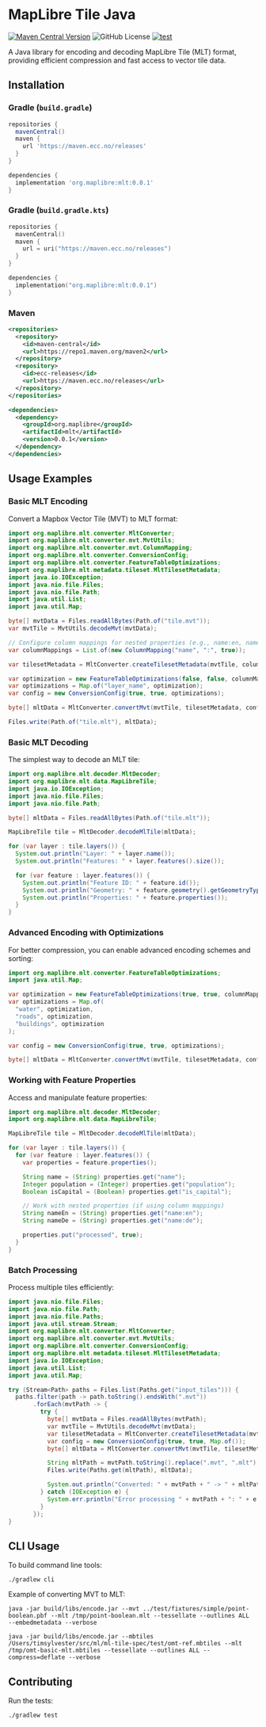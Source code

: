 # MapLibre Tile Java

[![Maven Central Version](https://img.shields.io/maven-central/v/org.maplibre/mlt)](https://central.sonatype.com/artifact/org.maplibre/mlt) ![GitHub License](https://img.shields.io/github/license/maplibre/maplibre-tile-spec) [![test](https://github.com/maplibre/maplibre-tile-spec/actions/workflows/test.yml/badge.svg)](https://github.com/maplibre/maplibre-tile-spec/actions/workflows/test.yml)

A Java library for encoding and decoding MapLibre Tile (MLT) format, providing efficient compression and fast access to vector tile data.

## Installation

### Gradle (`build.gradle`)

```gradle
repositories {
  mavenCentral()
  maven {
    url 'https://maven.ecc.no/releases'
  }
}

dependencies {
  implementation 'org.maplibre:mlt:0.0.1'
}
```

### Gradle (`build.gradle.kts`)

```kotlin
repositories {
  mavenCentral()
  maven {
    url = uri("https://maven.ecc.no/releases")
  }
}

dependencies {
  implementation("org.maplibre:mlt:0.0.1")
}
```

### Maven

```xml
<repositories>
  <repository>
    <id>maven-central</id>
    <url>https://repo1.maven.org/maven2</url>
  </repository>
  <repository>
    <id>ecc-releases</id>
    <url>https://maven.ecc.no/releases</url>
  </repository>
</repositories>

<dependencies>
  <dependency>
    <groupId>org.maplibre</groupId>
    <artifactId>mlt</artifactId>
    <version>0.0.1</version>
  </dependency>
</dependencies>
```

## Usage Examples

### Basic MLT Encoding

Convert a Mapbox Vector Tile (MVT) to MLT format:

```java
import org.maplibre.mlt.converter.MltConverter;
import org.maplibre.mlt.converter.mvt.MvtUtils;
import org.maplibre.mlt.converter.mvt.ColumnMapping;
import org.maplibre.mlt.converter.ConversionConfig;
import org.maplibre.mlt.converter.FeatureTableOptimizations;
import org.maplibre.mlt.metadata.tileset.MltTilesetMetadata;
import java.io.IOException;
import java.nio.file.Files;
import java.nio.file.Path;
import java.util.List;
import java.util.Map;

byte[] mvtData = Files.readAllBytes(Path.of("tile.mvt"));
var mvtTile = MvtUtils.decodeMvt(mvtData);

// Configure column mappings for nested properties (e.g., name:en, name:de)
var columnMappings = List.of(new ColumnMapping("name", ":", true));

var tilesetMetadata = MltConverter.createTilesetMetadata(mvtTile, columnMappings, true);

var optimization = new FeatureTableOptimizations(false, false, columnMappings);
var optimizations = Map.of("layer_name", optimization);
var config = new ConversionConfig(true, true, optimizations);

byte[] mltData = MltConverter.convertMvt(mvtTile, tilesetMetadata, config, null);

Files.write(Path.of("tile.mlt"), mltData);
```

### Basic MLT Decoding

The simplest way to decode an MLT tile:

```java
import org.maplibre.mlt.decoder.MltDecoder;
import org.maplibre.mlt.data.MapLibreTile;
import java.io.IOException;
import java.nio.file.Files;
import java.nio.file.Path;

byte[] mltData = Files.readAllBytes(Path.of("tile.mlt"));

MapLibreTile tile = MltDecoder.decodeMlTile(mltData);

for (var layer : tile.layers()) {
  System.out.println("Layer: " + layer.name());
  System.out.println("Features: " + layer.features().size());

  for (var feature : layer.features()) {
    System.out.println("Feature ID: " + feature.id());
    System.out.println("Geometry: " + feature.geometry().getGeometryType());
    System.out.println("Properties: " + feature.properties());
  }
}
```

### Advanced Encoding with Optimizations

For better compression, you can enable advanced encoding schemes and sorting:

```java
import org.maplibre.mlt.converter.FeatureTableOptimizations;
import java.util.Map;

var optimization = new FeatureTableOptimizations(true, true, columnMappings);
var optimizations = Map.of(
  "water", optimization,
  "roads", optimization,
  "buildings", optimization
);

var config = new ConversionConfig(true, true, optimizations);

byte[] mltData = MltConverter.convertMvt(mvtTile, tilesetMetadata, config, null);
```

### Working with Feature Properties

Access and manipulate feature properties:

```java
import org.maplibre.mlt.decoder.MltDecoder;
import org.maplibre.mlt.data.MapLibreTile;

MapLibreTile tile = MltDecoder.decodeMlTile(mltData);

for (var layer : tile.layers()) {
  for (var feature : layer.features()) {
    var properties = feature.properties();

    String name = (String) properties.get("name");
    Integer population = (Integer) properties.get("population");
    Boolean isCapital = (Boolean) properties.get("is_capital");

    // Work with nested properties (if using column mappings)
    String nameEn = (String) properties.get("name:en");
    String nameDe = (String) properties.get("name:de");

    properties.put("processed", true);
  }
}
```

### Batch Processing

Process multiple tiles efficiently:

```java
import java.nio.file.Files;
import java.nio.file.Path;
import java.nio.file.Paths;
import java.util.stream.Stream;
import org.maplibre.mlt.converter.MltConverter;
import org.maplibre.mlt.converter.mvt.MvtUtils;
import org.maplibre.mlt.converter.ConversionConfig;
import org.maplibre.mlt.metadata.tileset.MltTilesetMetadata;
import java.io.IOException;
import java.util.List;
import java.util.Map;

try (Stream<Path> paths = Files.list(Paths.get("input_tiles"))) {
  paths.filter(path -> path.toString().endsWith(".mvt"))
       .forEach(mvtPath -> {
         try {
           byte[] mvtData = Files.readAllBytes(mvtPath);
           var mvtTile = MvtUtils.decodeMvt(mvtData);
           var tilesetMetadata = MltConverter.createTilesetMetadata(mvtTile, List.of(), true);
           var config = new ConversionConfig(true, true, Map.of());
           byte[] mltData = MltConverter.convertMvt(mvtTile, tilesetMetadata, config, null);

           String mltPath = mvtPath.toString().replace(".mvt", ".mlt");
           Files.write(Paths.get(mltPath), mltData);

           System.out.println("Converted: " + mvtPath + " -> " + mltPath);
         } catch (IOException e) {
           System.err.println("Error processing " + mvtPath + ": " + e.getMessage());
         }
       });
}
```

## CLI Usage

To build command line tools:

```console
./gradlew cli
```

Example of converting MVT to MLT:

```console
java -jar build/libs/encode.jar --mvt ../test/fixtures/simple/point-boolean.pbf --mlt /tmp/point-boolean.mlt --tessellate --outlines ALL  --embedmetadata --verbose

java -jar build/libs/encode.jar --mbtiles /Users/timsylvester/src/ml/ml-tile-spec/test/omt-ref.mbtiles --mlt /tmp/omt-basic-mlt.mbtiles --tessellate --outlines ALL --compress=deflate --verbose
```

## Contributing

Run the tests:

```
./gradlew test
```
